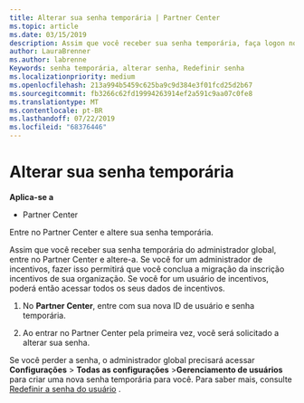 ```yaml
---
title: Alterar sua senha temporária | Partner Center
ms.topic: article
ms.date: 03/15/2019
description: Assim que você receber sua senha temporária, faça logon no Partner Center e altere-a.
author: LauraBrenner
ms.author: labrenne
Keywords: senha temporária, alterar senha, Redefinir senha
ms.localizationpriority: medium
ms.openlocfilehash: 213a994b5459c625ba9c9d384e3f01fcd25d2b67
ms.sourcegitcommit: fb3266c62fd19994263914ef2a591c9aa07c0fe8
ms.translationtype: MT
ms.contentlocale: pt-BR
ms.lasthandoff: 07/22/2019
ms.locfileid: "68376446"
---
```

# <a name="change-your-temporary-password"></a>Alterar sua senha temporária

**Aplica-se a**

-  Partner Center

Entre no Partner Center e altere sua senha temporária.

Assim que você receber sua senha temporária do administrador global, entre no Partner Center e altere-a. Se você for um administrador de incentivos, fazer isso permitirá que você conclua a migração da inscrição incentivos de sua organização. Se você for um usuário de incentivos, poderá então acessar todos os seus dados de incentivos.

1.  No **Partner Center**, entre com sua nova ID de usuário e senha temporária.

2.  Ao entrar no Partner Center pela primeira vez, você será solicitado a alterar sua senha.

Se você perder a senha, o administrador global precisará acessar **Configurações** > **Todas as configurações** >**Gerenciamento de usuários** para criar uma nova senha temporária para você.
Para saber mais, consulte [Redefinir a senha do usuário](reset-a-user-password.md) .


 

 



